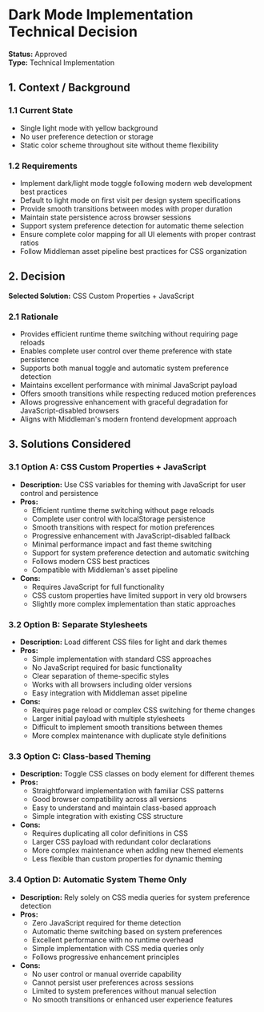 # Dark Mode Implementation Technical Decision

**Status:** Approved  
**Type:** Technical Implementation

## 1. Context / Background

### 1.1 Current State
- Single light mode with yellow background
- No user preference detection or storage
- Static color scheme throughout site without theme flexibility

### 1.2 Requirements
- Implement dark/light mode toggle following modern web development best practices
- Default to light mode on first visit per design system specifications
- Provide smooth transitions between modes with proper duration
- Maintain state persistence across browser sessions
- Support system preference detection for automatic theme selection
- Ensure complete color mapping for all UI elements with proper contrast ratios
- Follow Middleman asset pipeline best practices for CSS organization

## 2. Decision

**Selected Solution:** CSS Custom Properties + JavaScript

### 2.1 Rationale
- Provides efficient runtime theme switching without requiring page reloads
- Enables complete user control over theme preference with state persistence
- Supports both manual toggle and automatic system preference detection
- Maintains excellent performance with minimal JavaScript payload
- Offers smooth transitions while respecting reduced motion preferences
- Allows progressive enhancement with graceful degradation for JavaScript-disabled browsers
- Aligns with Middleman's modern frontend development approach

## 3. Solutions Considered

### 3.1 Option A: CSS Custom Properties + JavaScript
- **Description:** Use CSS variables for theming with JavaScript for user control and persistence
- **Pros:**
  - Efficient runtime theme switching without page reloads
  - Complete user control with localStorage persistence
  - Smooth transitions with respect for motion preferences
  - Progressive enhancement with JavaScript-disabled fallback
  - Minimal performance impact and fast theme switching
  - Support for system preference detection and automatic switching
  - Follows modern CSS best practices
  - Compatible with Middleman's asset pipeline
- **Cons:**
  - Requires JavaScript for full functionality
  - CSS custom properties have limited support in very old browsers
  - Slightly more complex implementation than static approaches

### 3.2 Option B: Separate Stylesheets
- **Description:** Load different CSS files for light and dark themes
- **Pros:**
  - Simple implementation with standard CSS approaches
  - No JavaScript required for basic functionality
  - Clear separation of theme-specific styles
  - Works with all browsers including older versions
  - Easy integration with Middleman asset pipeline
- **Cons:**
  - Requires page reload or complex CSS switching for theme changes
  - Larger initial payload with multiple stylesheets
  - Difficult to implement smooth transitions between themes
  - More complex maintenance with duplicate style definitions

### 3.3 Option C: Class-based Theming
- **Description:** Toggle CSS classes on body element for different themes
- **Pros:**
  - Straightforward implementation with familiar CSS patterns
  - Good browser compatibility across all versions
  - Easy to understand and maintain class-based approach
  - Simple integration with existing CSS structure
- **Cons:**
  - Requires duplicating all color definitions in CSS
  - Larger CSS payload with redundant color declarations
  - More complex maintenance when adding new themed elements
  - Less flexible than custom properties for dynamic theming

### 3.4 Option D: Automatic System Theme Only
- **Description:** Rely solely on CSS media queries for system preference detection
- **Pros:**
  - Zero JavaScript required for theme detection
  - Automatic theme switching based on system preferences
  - Excellent performance with no runtime overhead
  - Simple implementation with CSS media queries only
  - Follows progressive enhancement principles
- **Cons:**
  - No user control or manual override capability
  - Cannot persist user preferences across sessions
  - Limited to system preferences without manual selection
  - No smooth transitions or enhanced user experience features